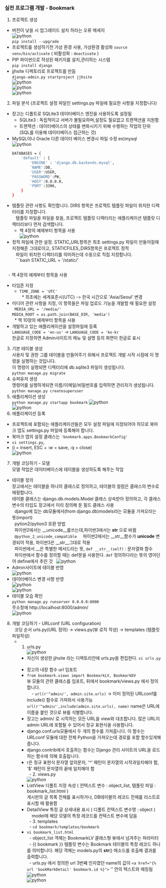 ### 실전 프로그램 개발 - Bookmark
1. 프로젝트 생성  
 - 버전이 낮을 시 업그레이드 설치 하라는 오류 메세지  
 ![python](./img/py_2.PNG)  
 `pip install --upgrade`  
 - 프로젝트를 생성하기전 가상 환경 사용, 가상환경 활성화
 `source venv/bin/activate` ( 비활성화 : `deactivate` )  
 - PIP 파이썬으로 작성된 패키지를 설치,관리하는 시스템  
 `pip install django`  
 - jjhsite 디렉토리로 프로젝트를 만듬  
 `django-admin.py startproject jjhsite`  
 ![python](./img/py_5.PNG)  
 ![python](./img/py_3.PNG)  
 ![python](./img/py_4.PNG)  
2. 파일 분석 (프로젝트 설정 파일인 settings.py 파일에 필요한 사항을 지정합니다)  
  - 장고는 디폴트로 SQLite3 데이터베이스 엔진을 사용하도록 설정됨  
    * SQLite3 : 독립적이고 서버가 불필요하며,설정도 필요없고 트랜잭션을 지원함  
    * 트랜잭션 : 데이터베이스의 상태를 변화시키기 위해 수행하는 작업의 단위 (SQL를 이용해 데이터베이스 접근하는 것)  
  - MySQL이나 Oracle 다른 데이터 베이스 변경시 파일 수정 ex)mysql  
    ![python](./img/py_7.PNG)  
    ```bash
    DATABASES = {
        'default' : {
            'ENGINE' : 'django.db.backends.mysql',
            'NAME':DB,
            'USER':USER,
            'PASSWORD':PW,
            'HOST':0.0.0.0,
            'PORT':3306,
        }
    }
    ```
  - 템플릿 관련 사항도 확인합니다. DIRS 항목은 프로젝트 템플릿 파일이 위치한 디렉터리를 지정합니다.  
    템플릿 파일을 파일을 찾을, 프로젝트 템플릿 디렉터리는 애플리케이션 템플릿 디렉터리보다 먼저 검색합니다.  
    * 책 4장의 예제부터 항목을 사용  
    ![python](./img/py_6.PNG)  
  - 정적 파일에 관한 설정. STATIC_URL항목은 최초 settings.py 파일이 만들어질때 지정해준 그대로이고, STATICFILES_DIRS항목은 프로젝트 정적  
    파일이 위치한 디렉터리를 의미하는데 수동으로 직접 지정합니다.  
    ```bash
    STATIC_URL = '/static/'
    ```  
    - 책 4장의 예제부터 항목을 사용  
  - 타임존 지정  
    * `TIME_ZONE = 'UTC'`  
    * 최초에는 세계표준시(UTC) -> 한국 시간으로 'Asia/Seoul' 변경  
  - 미디어 관련 사항을 지정, 이 항목들은 파일 업로드 기능을 개발할 때 필요한 설정  
    `MEDIA_URL = '/media/'`  
    `MEDIA_ROOT = os.path.join(BASE_DIR, 'media')`  
    * 책 10장의 예제부터 항목을 사용  
  - 개발하고 있는 애플리케이션을 설정파일에 등록  
    `LANGUAGE_CODE = 'en-us'` -> `LANGUAGE_CODE = 'ko-kr`  
    한글로 지정하면 Admin사이트의 메뉴 및 설명 등의 화면이 한글로 표시  
3. 기본 테이블 생성  
 사용자 및 권한 그룹 테이블을 만들어주기 위해서 프로젝트 개발 시작 시점에 이 명령을 실행하는 것입니다.  
 이 명령이 실행되면 디렉터리에 db.sqlite3 파일이 생성됩니다.  
 `python manage.py migrate`  
4. 슈퍼유저 생성  
 명령어를 실행하게되면 이름/이메일/비밀번호를 입력하면 관리자가 생성됩니다.  
 `python manage.py createsuperuser`  
5. 애플리케이션 생성  
 `python manage.py startapp bookmark`
 ![python](./img/py_8.PNG)  
 ![python](./img/py_9.PNG)  
6. 애플리케이션 등록  
 - 프로젝트에 포함되는 애플리케이션들은 모두 설정 파일에 지정되어야 하므로 북마크 앱도 settings.py 파일에 등록해야 합니다.  
 - 북마크 앱의 설정 클래스는 `'bookmark.apps.BookmarkConfig'`  
 - `vi settings.py`,  
 - (i = insert, ESC + :w = save, :q = close)  
 ![python](./img/py_10.PNG)  
7. 개발 코딩하기 - 모델  
   모델 작업은 데이터베이스에 테이블을 생성하도록 해주는 작업  
 - 테이블 정의  
   장고에서는 테이블을 하나의 클래스로 정의하고, 테이블의 컬럼은 클래스의 변수로 매핑합니다.  
   테이블 클래스는 django.db.models.Model 클래스 상속받아 정의하고, 각 클래스 변수의 타입도 장고에서 미리 정의해 둔 필드 클래스 사용  
   django에 있는 db모듈에서(from django.db)models라는 모듈을 가져오라는 뜻(import)  
   pytion2/pytion3 호환 방법  
   파이썬2에서는 __unicode__를쓰는데,파이썬3에서는 __str__ 으로 바뀜  
   `@python_2_unicode_compatible`  
   파이썬2에서는 __str__함수가 __unicode__ 변경되어 적용, 파이썬3은 __str__그대로 적용  
   파이썬에서 __은 특별한 메서드라는 뜻, `def __str__(self)` : 문자열화 함수  
   파이썬에서 함수를 정의할 때는 def문을 사용한다. `def` 정의하다라는 뜻의 영어단어 define에서 추린 것
   ![python](./img/py_11.PNG)  
 - Admin사이트에 테이블 반영  
   ![python](./img/py_12.PNG)  
 - 데이터베이스 변경 사항 반영  
   ![python](./img/py_13.PNG)  
   ![python](./img/py_14.PNG)  
 - 테이블 모습 확인  
   `python manage.py runserver 0.0.0.0:8000`  
   주소창에 http://localhost:8000/admin/  
   ![python](./img/py_15.PNG)  
8. 개발 코딩하기 - URLconf (URL configuration)  
   코딩 순서 urls.py(URL 정의) -> views.py(뷰 로직 작성) -> templates (템플릿 파일작성)  
   - 1. urls.py  
     ![python](./img/py_18.PNG)  
     - 자신이 생성한 jjhsite 라는 디렉토리안에 urls.py을 편집한다. `vi urls.py`  
     - 장고의 내장 함수 url 임포트  
     - `from bookmark.views import BookmarkLV, BookmarkDV`  
     뷰 모듈의 관련 클래스를 임포트, 뒤에서 bookmark/views.py 에서 정의합니다.  
     - `url(r'^admin/', admin.site.urls)` -> 이미 정의된 URLconf를 include() 함수로 가져와서 사용가능  
       `url(r'^admin/',include(admin.site.urls), name)` name은 URL에 이름을 붙인 것으로 뷰를 식별합니다.  
     - 장고는 admin/ 로 시작하는 모든 URL을 view와 대조합니다. 많은 URL이 admin URL에 포함될 수 있어서 정규 표현식을 사용합니다.  
     - django.conf.urls모듈에서 두 개의 함수를 가져옵니다. 이 함수는 URLconf 모듈에 대한 전체 Python을 가져오는데 경로를 포함 할수있게해줍니다.   
     - django.contrib에서 호출하는 함수는 Django 관리 사이트의 URL을 로드하는 함수에 의해 호출됩니다.   
     - r은 정규 표현식 문자열 앞의문자, '^' 패턴이 문자열의 시작과일치해야 함, '$' 패턴이 문자열의 끝에 일치해야 함  
   - 2. views.py  
     ![python](./img/py_19.PNG)  
     - ListView 디폴트 지정 속성 ( 컨텍스트 변수 : object_list, 템플릿 파일 : bookmark_list.html )  
       게시판의 글 목록 전체를 표시하거나, DB테이블의 레코드 전체를 리스트로 표시할 때 활용함  
     - DetailView 특정 글 상세내용 표시 ( 디폴트 컨텍스트 변수명 : object )  
       model에 해당 모델의 특정 레코드를 컨텍스트 변수에 담음  
   - 3. templates  
     - `cd bookmark/templates/bookmark`  
     - `vi bookmark_list.html`  
     - object_list 객체는 BookmarkLV 클래스형 뷰에서 넘겨주는 파라미터  
     - {{ bookmark }} 템플릿 변수는 Bookmark 테이블의 특정 레코드 하나를 의미합니다. 해당 객체는 models.py의 __str__() 메소드를 호출해 결과를 출력합니다.  
     - urls.py 에서 정의한 url 3번째 인자였던 name의 값이 `<a href="{% url 'bookMarkDetail' bookmark.id %}">` '' 안의 텍스트와 매칭됨  
     ![python](./img/py_17.PNG)  
     ![python](./img/py_20.PNG)  

